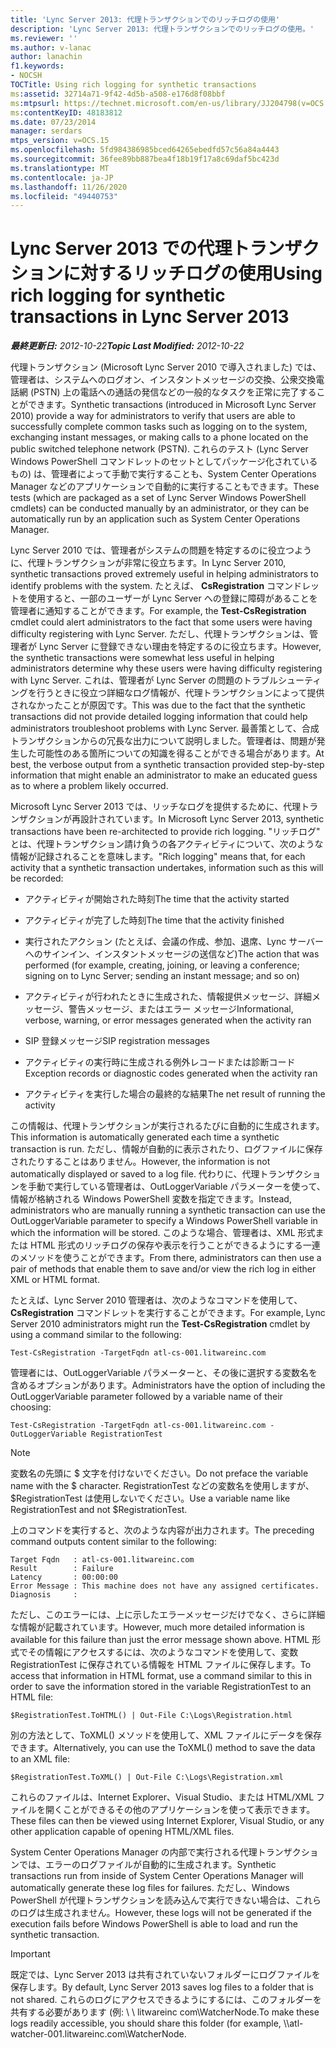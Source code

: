 ```yaml
---
title: 'Lync Server 2013: 代理トランザクションでのリッチログの使用'
description: 'Lync Server 2013: 代理トランザクションでのリッチログの使用。'
ms.reviewer: ''
ms.author: v-lanac
author: lanachin
f1.keywords:
- NOCSH
TOCTitle: Using rich logging for synthetic transactions
ms:assetid: 32714a71-9f42-4d5b-a508-e176d8f08bbf
ms:mtpsurl: https://technet.microsoft.com/en-us/library/JJ204798(v=OCS.15)
ms:contentKeyID: 48183812
ms.date: 07/23/2014
manager: serdars
mtps_version: v=OCS.15
ms.openlocfilehash: 5fd984386985bced64265ebedfd57c56a84a4443
ms.sourcegitcommit: 36fee89bb887bea4f18b19f17a8c69daf5bc423d
ms.translationtype: MT
ms.contentlocale: ja-JP
ms.lasthandoff: 11/26/2020
ms.locfileid: "49440753"
---
```

# <a name="using-rich-logging-for-synthetic-transactions-in-lync-server-2013"></a><span data-ttu-id="c874b-103">Lync Server 2013 での代理トランザクションに対するリッチログの使用</span><span class="sxs-lookup"><span data-stu-id="c874b-103">Using rich logging for synthetic transactions in Lync Server 2013</span></span>

<div data-xmlns="http://www.w3.org/1999/xhtml">

<div class="topic" data-xmlns="http://www.w3.org/1999/xhtml" data-msxsl="urn:schemas-microsoft-com:xslt" data-cs="https://msdn.microsoft.com/">

<div data-asp="https://msdn2.microsoft.com/asp">



</div>

<div id="mainSection">

<div id="mainBody"><span data-ttu-id="c874b-104">

<span> </span></span><span class="sxs-lookup"><span data-stu-id="c874b-104">

<span> </span></span></span>

<span data-ttu-id="c874b-105">_**最終更新日:** 2012-10-22_</span><span class="sxs-lookup"><span data-stu-id="c874b-105">_**Topic Last Modified:** 2012-10-22_</span></span>

<span data-ttu-id="c874b-106">代理トランザクション (Microsoft Lync Server 2010 で導入されました) では、管理者は、システムへのログオン、インスタントメッセージの交換、公衆交換電話網 (PSTN) 上の電話への通話の発信などの一般的なタスクを正常に完了することができます。</span><span class="sxs-lookup"><span data-stu-id="c874b-106">Synthetic transactions (introduced in Microsoft Lync Server 2010) provide a way for administrators to verify that users are able to successfully complete common tasks such as logging on to the system, exchanging instant messages, or making calls to a phone located on the public switched telephone network (PSTN).</span></span> <span data-ttu-id="c874b-107">これらのテスト (Lync Server Windows PowerShell コマンドレットのセットとしてパッケージ化されているもの) は、管理者によって手動で実行することも、System Center Operations Manager などのアプリケーションで自動的に実行することもできます。</span><span class="sxs-lookup"><span data-stu-id="c874b-107">These tests (which are packaged as a set of Lync Server Windows PowerShell cmdlets) can be conducted manually by an administrator, or they can be automatically run by an application such as System Center Operations Manager.</span></span>

<span data-ttu-id="c874b-108">Lync Server 2010 では、管理者がシステムの問題を特定するのに役立つように、代理トランザクションが非常に役立ちます。</span><span class="sxs-lookup"><span data-stu-id="c874b-108">In Lync Server 2010, synthetic transactions proved extremely useful in helping administrators to identify problems with the system.</span></span> <span data-ttu-id="c874b-109">たとえば、 **CsRegistration** コマンドレットを使用すると、一部のユーザーが Lync Server への登録に障碍があることを管理者に通知することができます。</span><span class="sxs-lookup"><span data-stu-id="c874b-109">For example, the **Test-CsRegistration** cmdlet could alert administrators to the fact that some users were having difficulty registering with Lync Server.</span></span> <span data-ttu-id="c874b-110">ただし、代理トランザクションは、管理者が Lync Server に登録できない理由を特定するのに役立ちます。</span><span class="sxs-lookup"><span data-stu-id="c874b-110">However, the synthetic transactions were somewhat less useful in helping administrators determine why these users were having difficulty registering with Lync Server.</span></span> <span data-ttu-id="c874b-111">これは、管理者が Lync Server の問題のトラブルシューティングを行うときに役立つ詳細なログ情報が、代理トランザクションによって提供されなかったことが原因です。</span><span class="sxs-lookup"><span data-stu-id="c874b-111">This was due to the fact that the synthetic transactions did not provide detailed logging information that could help administrators troubleshoot problems with Lync Server.</span></span> <span data-ttu-id="c874b-112">最善策として、合成トランザクションからの冗長な出力について説明しました。管理者は、問題が発生した可能性のある箇所についての知識を得ることができる場合があります。</span><span class="sxs-lookup"><span data-stu-id="c874b-112">At best, the verbose output from a synthetic transaction provided step-by-step information that might enable an administrator to make an educated guess as to where a problem likely occurred.</span></span>

<span data-ttu-id="c874b-113">Microsoft Lync Server 2013 では、リッチなログを提供するために、代理トランザクションが再設計されています。</span><span class="sxs-lookup"><span data-stu-id="c874b-113">In Microsoft Lync Server 2013, synthetic transactions have been re-architected to provide rich logging.</span></span> <span data-ttu-id="c874b-114">"リッチログ" とは、代理トランザクション請け負うの各アクティビティについて、次のような情報が記録されることを意味します。</span><span class="sxs-lookup"><span data-stu-id="c874b-114">"Rich logging" means that, for each activity that a synthetic transaction undertakes, information such as this will be recorded:</span></span>

  - <span data-ttu-id="c874b-115">アクティビティが開始された時刻</span><span class="sxs-lookup"><span data-stu-id="c874b-115">The time that the activity started</span></span>

  - <span data-ttu-id="c874b-116">アクティビティが完了した時刻</span><span class="sxs-lookup"><span data-stu-id="c874b-116">The time that the activity finished</span></span>

  - <span data-ttu-id="c874b-117">実行されたアクション (たとえば、会議の作成、参加、退席、Lync サーバーへのサインイン、インスタントメッセージの送信など)</span><span class="sxs-lookup"><span data-stu-id="c874b-117">The action that was performed (for example, creating, joining, or leaving a conference; signing on to Lync Server; sending an instant message; and so on)</span></span>

  - <span data-ttu-id="c874b-118">アクティビティが行われたときに生成された、情報提供メッセージ、詳細メッセージ、警告メッセージ、またはエラー メッセージ</span><span class="sxs-lookup"><span data-stu-id="c874b-118">Informational, verbose, warning, or error messages generated when the activity ran</span></span>

  - <span data-ttu-id="c874b-119">SIP 登録メッセージ</span><span class="sxs-lookup"><span data-stu-id="c874b-119">SIP registration messages</span></span>

  - <span data-ttu-id="c874b-120">アクティビティの実行時に生成される例外レコードまたは診断コード</span><span class="sxs-lookup"><span data-stu-id="c874b-120">Exception records or diagnostic codes generated when the activity ran</span></span>

  - <span data-ttu-id="c874b-121">アクティビティを実行した場合の最終的な結果</span><span class="sxs-lookup"><span data-stu-id="c874b-121">The net result of running the activity</span></span>

<span data-ttu-id="c874b-122">この情報は、代理トランザクションが実行されるたびに自動的に生成されます。</span><span class="sxs-lookup"><span data-stu-id="c874b-122">This information is automatically generated each time a synthetic transaction is run.</span></span> <span data-ttu-id="c874b-123">ただし、情報が自動的に表示されたり、ログファイルに保存されたりすることはありません。</span><span class="sxs-lookup"><span data-stu-id="c874b-123">However, the information is not automatically displayed or saved to a log file.</span></span> <span data-ttu-id="c874b-124">代わりに、代理トランザクションを手動で実行している管理者は、OutLoggerVariable パラメーターを使って、情報が格納される Windows PowerShell 変数を指定できます。</span><span class="sxs-lookup"><span data-stu-id="c874b-124">Instead, administrators who are manually running a synthetic transaction can use the OutLoggerVariable parameter to specify a Windows PowerShell variable in which the information will be stored.</span></span> <span data-ttu-id="c874b-125">このような場合、管理者は、XML 形式または HTML 形式のリッチログの保存や表示を行うことができるようにする一連のメソッドを使うことができます。</span><span class="sxs-lookup"><span data-stu-id="c874b-125">From there, administrators can then use a pair of methods that enable them to save and/or view the rich log in either XML or HTML format.</span></span>

<span data-ttu-id="c874b-126">たとえば、Lync Server 2010 管理者は、次のようなコマンドを使用して、 **CsRegistration** コマンドレットを実行することができます。</span><span class="sxs-lookup"><span data-stu-id="c874b-126">For example, Lync Server 2010 administrators might run the **Test-CsRegistration** cmdlet by using a command similar to the following:</span></span>

    Test-CsRegistration -TargetFqdn atl-cs-001.litwareinc.com

<span data-ttu-id="c874b-127">管理者には、OutLoggerVariable パラメーターと、その後に選択する変数名を含めるオプションがあります。</span><span class="sxs-lookup"><span data-stu-id="c874b-127">Administrators have the option of including the OutLoggerVariable parameter followed by a variable name of their choosing:</span></span>

    Test-CsRegistration -TargetFqdn atl-cs-001.litwareinc.com -OutLoggerVariable RegistrationTest

> [!NOTE]  
> <span data-ttu-id="c874b-128">変数名の先頭に $ 文字を付けないでください。</span><span class="sxs-lookup"><span data-stu-id="c874b-128">Do not preface the variable name with the $ character.</span></span> <span data-ttu-id="c874b-129">RegistrationTest などの変数名を使用しますが、$RegistrationTest は使用しないでください。</span><span class="sxs-lookup"><span data-stu-id="c874b-129">Use a variable name like RegistrationTest and not $RegistrationTest.</span></span>

<span data-ttu-id="c874b-130">上のコマンドを実行すると、次のような内容が出力されます。</span><span class="sxs-lookup"><span data-stu-id="c874b-130">The preceding command outputs content similar to the following:</span></span>

    Target Fqdn   : atl-cs-001.litwareinc.com
    Result        : Failure
    Latency       : 00:00:00
    Error Message : This machine does not have any assigned certificates.
    Diagnosis     :

<span data-ttu-id="c874b-131">ただし、このエラーには、上に示したエラーメッセージだけでなく、さらに詳細な情報が記載されています。</span><span class="sxs-lookup"><span data-stu-id="c874b-131">However, much more detailed information is available for this failure than just the error message shown above.</span></span> <span data-ttu-id="c874b-132">HTML 形式でその情報にアクセスするには、次のようなコマンドを使用して、変数 RegistrationTest に保存されている情報を HTML ファイルに保存します。</span><span class="sxs-lookup"><span data-stu-id="c874b-132">To access that information in HTML format, use a command similar to this in order to save the information stored in the variable RegistrationTest to an HTML file:</span></span>

    $RegistrationTest.ToHTML() | Out-File C:\Logs\Registration.html

<span data-ttu-id="c874b-133">別の方法として、ToXML() メソッドを使用して、XML ファイルにデータを保存できます。</span><span class="sxs-lookup"><span data-stu-id="c874b-133">Alternatively, you can use the ToXML() method to save the data to an XML file:</span></span>

    $RegistrationTest.ToXML() | Out-File C:\Logs\Registration.xml

<span data-ttu-id="c874b-134">これらのファイルは、Internet Explorer、Visual Studio、または HTML/XML ファイルを開くことができるその他のアプリケーションを使って表示できます。</span><span class="sxs-lookup"><span data-stu-id="c874b-134">These files can then be viewed using Internet Explorer, Visual Studio, or any other application capable of opening HTML/XML files.</span></span>

<span data-ttu-id="c874b-135">System Center Operations Manager の内部で実行される代理トランザクションでは、エラーのログファイルが自動的に生成されます。</span><span class="sxs-lookup"><span data-stu-id="c874b-135">Synthetic transactions run from inside of System Center Operations Manager will automatically generate these log files for failures.</span></span> <span data-ttu-id="c874b-136">ただし、Windows PowerShell が代理トランザクションを読み込んで実行できない場合は、これらのログは生成されません。</span><span class="sxs-lookup"><span data-stu-id="c874b-136">However, these logs will not be generated if the execution fails before Windows PowerShell is able to load and run the synthetic transaction.</span></span>

> [!IMPORTANT]  
> <span data-ttu-id="c874b-137">既定では、Lync Server 2013 は共有されていないフォルダーにログファイルを保存します。</span><span class="sxs-lookup"><span data-stu-id="c874b-137">By default, Lync Server 2013 saves log files to a folder that is not shared.</span></span> <span data-ttu-id="c874b-138">これらのログにアクセスできるようにするには、このフォルダーを共有する必要があります (例: \\ \\ litwareinc com\WatcherNode.</span><span class="sxs-lookup"><span data-stu-id="c874b-138">To make these logs readily accessible, you should share this folder (for example, \\\\atl-watcher-001.litwareinc.com\WatcherNode.</span></span>


</div>

</div>

</div>

</div>

